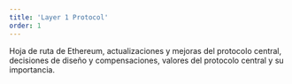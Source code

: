 ```yaml
---
title: 'Layer 1 Protocol'
order: 1
---
```


Hoja de ruta de Ethereum, actualizaciones y mejoras del protocolo central, decisiones de diseño y compensaciones, valores del protocolo central y su importancia.